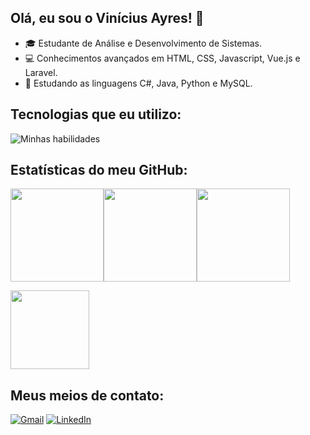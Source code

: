## Olá, eu sou o Vinícius Ayres! 👋

- 🎓 Estudante de Análise e Desenvolvimento de Sistemas.
- 💻 Conhecimentos avançados em HTML, CSS, Javascript, Vue.js e Laravel.
- 🚀 Estudando as linguagens C#, Java, Python e MySQL.

## Tecnologias que eu utilizo:

![Minhas habilidades](https://skillicons.dev/icons?i=html,css,js,vue,laravel,cs,java,python,mysql)

## Estatísticas do meu GitHub:

<img height="149em" src="https://github-readme-stats.vercel.app/api/top-langs/?username=vini-ayres&layout=compact&theme=tokyonight"><img height="149em" src="https://github-readme-stats.vercel.app/api?username=vini-ayres&show_icons=true&theme=tokyonight"><img height="149em" src="https://streak-stats.demolab.com?user=vini-ayres&theme=tokyonight">

<img height="126em" src="https://github-profile-trophy.vercel.app/?username=vini-ayres&theme=onedark">

## Meus meios de contato:

[![Gmail](https://img.shields.io/badge/Gmail-D14836?style=for-the-badge&logo=gmail&logoColor=white)](mailto:vini.na.ayres@gmail.com)
[![LinkedIn](https://img.shields.io/badge/LinkedIn-0077B5?style=for-the-badge&logo=linkedin&logoColor=white)](https://www.linkedin.com/in/vinicius-ayres/)
